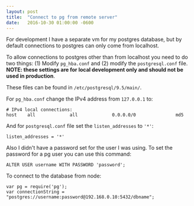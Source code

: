 ```yaml
---
layout: post
title:  "Connect to pg from remote server"
date:   2016-10-30 01:00:00 -0600
---
```


For development I have a separate vm for my postgres database, but by default
connections to postgres can only come from localhost.

To allow connections to postgres other than from localhost you need to do two
things: (1) Modify `pg_hba.conf` and (2) modify the `postgresql.conf`
file. **NOTE: these settings are for local development only and should not be
used in production**.

These files can be found in `/etc/postgresql/9.5/main/`.

For `pg_hba.conf` change the IPv4 address from `127.0.0.1` to:

```
# IPv4 local connections:
host    all             all             0.0.0.0/0               md5
```

And for `postgresql.conf` file set the `listen_addresses` to `'*'`:

```
listen_addresses = '*'
```

Also I didn't have a password set for the user I was using. To set the password
for a pg user you can use this command:

```
ALTER USER username WITH PASSWORD 'password';
```

To connect to the database from node:

```
var pg = require('pg');
var connectionString = "postgres://username:password@192.168.0.10:5432/dbname";
```
